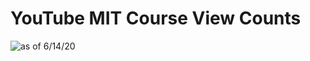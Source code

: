 # YouTube MIT Course View Counts

![as of 6/14/20](https://raw.githubusercontent.com/jagrajs/view-counts/master/all.png)


